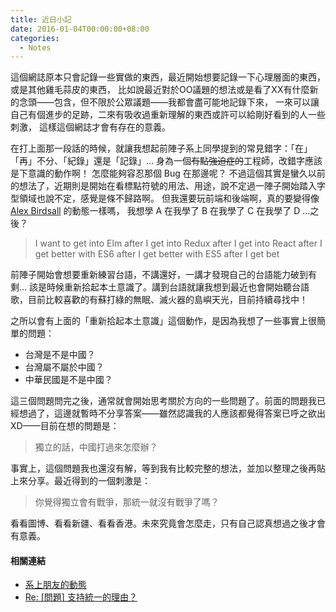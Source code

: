 ```yaml
---
title: 近日小記
date: 2016-01-04T00:00:00+08:00
categories:
  - Notes
---
```

這個網誌原本只會記錄一些實做的東西，最近開始想要記錄一下心理層面的東西，或是其他雞毛蒜皮的東西，
比如說最近對於OO議題的想法或是看了XX有什麼新的念頭——包含，但不限於公眾議題——我都會盡可能地記錄下來，
一來可以讓自己有個進步的足跡，二來有吸收過重新理解的東西或許可以給剛好看到的人一些刺激，
這樣這個網誌才會有存在的意義。

在打上面那一段話的時候，就讓我想起前陣子系上同學提到的常見錯字：「在」「再」不分、「紀錄」還是「記錄」…
身為一個<del>有點強迫症的</del>工程師，改錯字應該是下意識的動作啊！
怎麼能夠容忍那個 Bug 在那邊呢？
不過這個其實是蠻久以前的想法了，近期則是開始在看標點符號的用法、用途，說不定過一陣子開始踏入字型領域也說不定，感覺是條不歸路啊。
但我還要玩前端和後端啊，真的要變得像 [Alex Birdsall](https://twitter.com/gobslapped) 的動態一樣嗎，
我想學 A 在我學了 B 在我學了 C 在我學了 D …之後？

> I want to get into Elm after I get into Redux after I get into React after I get better with ES6 after I get better with ES5 after I get bet

前陣子開始會想要重新練習台語，不講還好，一講才發現自己的台語能力破到有剩… 該是時候重新拾起本土意識了。講到台語就讓我想到最近也會開始聽台語歌，目前比較喜歡的有蘇打綠的無眠、滅火器的島嶼天光，目前持續尋找中！

之所以會有上面的「重新拾起本土意識」這個動作，是因為我想了一些事實上很簡單的問題：


- 台灣是不是中國？
- 台灣屬不屬於中國？
- 中華民國是不是中國？

這三個問題問完之後，通常就會開始思考關於方向的一些問題了。前面的問題我已經想過了，這邊就暫時不分享答案——雖然認識我的人應該都覺得答案已呼之欲出XD——目前在想的問題是：

> 獨立的話，中國打過來怎麼辦？

事實上，這個問題我也還沒有解，等到我有比較完整的想法，並加以整理之後再貼上來分享。最近得到的一個刺激是：

> 你覺得獨立會有戰爭，那統一就沒有戰爭了嗎？

看看圖博、看看新疆、看看香港。未來究竟會怎麼走，只有自己認真想過之後才會有意義。

#### 相關連結

- [系上朋友的動態](https://www.facebook.com/permalink.php?story_fbid=974015152659424&id=100001528440714)
- [Re: [問題] 支持統一的理由？](https://www.ptt.cc/bbs/WomenTalk/M.1446926761.A.A2B.html)
